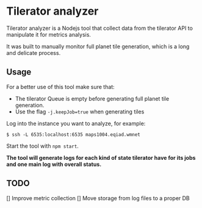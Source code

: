 # Tilerator analyzer

Tilerator analyzer is a Nodejs tool that collect data from the tilerator API to manipulate it for metrics analysis.

It was built to manually monitor full planet tile generation, which is a long and delicate process.

## Usage

For a better use of this tool make sure that:
- The tilerator Queue is empty before generating full planet tile generation. 
- Use the flag `-j.keepJob=true` when generating tiles

Log into the instance you want to analyze, for example:
```
$ ssh -L 6535:localhost:6535 maps1004.eqiad.wmnet
```

Start the tool with `npm start`.

**The tool will generate logs for each kind of state tilerator have for its jobs and one main log with overall status.**

## TODO
[] Improve metric collection
[] Move storage from log files to a proper DB